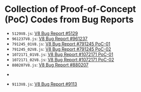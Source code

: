 # Collection of Proof-of-Concept (PoC) Codes from Bug Reports

- ```5129V8.js```: [V8 Bug Report #5129](https://bugs.chromium.org/p/v8/issues/detail?id=5129&sort=-status&q=type%3DBug%20component%3Acompiler%20status%3AFixed&can=1&start=100)
- ```961237V8.js```: [V8 Bug Report #961237](https://bugs.chromium.org/p/chromium/issues/detail?id=961237&q=component%3ABlink%3EJavaScript%3ECompiler%20status%3DFixed&can=1)
- ```791245_01V8.js```: [V8 Bug Report #791245 PoC-01](https://bugs.chromium.org/p/chromium/issues/detail?id=791245&q=component%3ABlink%3EJavaScript%3ECompiler%20status%3DFixed&can=1)
- ```791245_02V8.js```: [V8 Bug Report #791245 PoC-02](https://bugs.chromium.org/p/chromium/issues/detail?id=791245&q=component%3ABlink%3EJavaScript%3ECompiler%20status%3DFixed&can=1)
- ```1072171_01V8.js```: [V8 Bug Report #1072171 PoC-01](https://bugs.chromium.org/p/chromium/issues/detail?id=1072171)
- ```1072171_02V8.js```: [V8 Bug Report #1072171 PoC-02](https://bugs.chromium.org/p/chromium/issues/detail?id=1072171)
- ```880207V8.js```: [V8 Bug Report #880207](https://bugs.chromium.org/p/chromium/issues/detail?id=880207)
- ```913296V8.js: [V8 Bug Report #913296](https://bugs.chromium.org/p/chromium/issues/detail?id=913296&q=component%3ABlink%3EJavaScript%3ECompiler%20status%3DFixed&can=1)
- ```9113V8.js```: [V8 Bug Report #9113](https://bugs.chromium.org/p/v8/issues/detail?id=9113&q=component%3DCompiler%20type%3DBug%20status%3DFixed&can=1)
